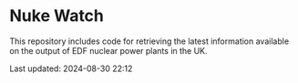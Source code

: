 # Nuke Watch

This repository includes code for retrieving the latest information available on the output of EDF nuclear power plants in the UK.

Last updated: 2024-08-30 22:12